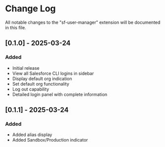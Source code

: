 # Change Log

All notable changes to the "sf-user-manager" extension will be documented in this file.

## [0.1.0] - 2025-03-24

### Added
- Initial release
- View all Salesforce CLI logins in sidebar
- Display default org indication
- Set default org functionality
- Log out capability
- Detailed login panel with complete information

## [0.1.1] - 2025-03-24

### Added
- Added alias display
- Added Sandbox/Production indicator